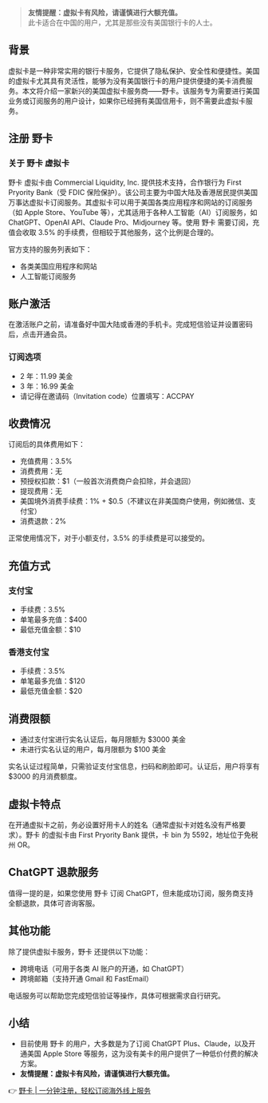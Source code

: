> **友情提醒：虚拟卡有风险，请谨慎进行大额充值。**  
> 此卡适合在中国的用户，尤其是那些没有美国银行卡的人士。

## 背景

虚拟卡是一种非常实用的银行卡服务，它提供了隐私保护、安全性和便捷性。美国的虚拟卡尤其具有灵活性，能够为没有美国银行卡的用户提供便捷的美卡消费服务。本文将介绍一家新兴的美国虚拟卡服务商——野卡。该服务专为需要进行美国业务或订阅服务的用户设计，如果你已经拥有美国信用卡，则不需要此虚拟卡服务。

## 注册 野卡

### 关于 野卡 虚拟卡

野卡 虚拟卡由 Commercial Liquidity, Inc. 提供技术支持，合作银行为 First Pryority Bank（受 FDIC 保险保护）。该公司主要为中国大陆及香港居民提供美国万事达虚拟卡订阅服务。其虚拟卡可以用于美国各类应用程序和网站的订阅服务（如 Apple Store、YouTube 等），尤其适用于各种人工智能（AI）订阅服务，如 ChatGPT、OpenAI API、Claude Pro、Midjourney 等。使用 野卡 需要订阅，充值会收取 3.5% 的手续费，但相较于其他服务，这个比例是合理的。

官方支持的服务列表如下：

- 各类美国应用程序和网站
- 人工智能订阅服务

## 账户激活

在激活账户之前，请准备好中国大陆或香港的手机卡。完成短信验证并设置密码后，点击开通会员。

### 订阅选项

- 2 年：11.99 美金
- 3 年：16.99 美金
- 请记得在邀请码（Invitation code）位置填写：ACCPAY

## 收费情况

订阅后的具体费用如下：

- 充值费用：3.5%
- 消费费用：无
- 预授权扣款：$1（一般首次消费商户会扣除，并会退回）
- 提现费用：无
- 美国境外消费手续费：1% + $0.5（不建议在非美国商户使用，例如微信、支付宝）
- 消费退款：2%

正常使用情况下，对于小额支付，3.5% 的手续费是可以接受的。

## 充值方式

### 支付宝

- 手续费：3.5%
- 单笔最多充值：$400
- 最低充值金额：$10

### 香港支付宝

- 手续费：3.5%
- 单笔最多充值：$120
- 最低充值金额：$20

## 消费限额

- 通过支付宝进行实名认证后，每月限额为 $3000 美金
- 未进行实名认证的用户，每月限额为 $100 美金

实名认证过程简单，只需验证支付宝信息，扫码和刷脸即可。认证后，用户将享有 $3000 的月消费额度。

## 虚拟卡特点

在开通虚拟卡之前，务必设置好用卡人的姓名（通常虚拟卡对姓名没有严格要求）。野卡 的虚拟卡由 First Pryority Bank 提供，卡 bin 为 5592，地址位于免税州 OR。

## ChatGPT 退款服务

值得一提的是，如果您使用 野卡 订阅 ChatGPT，但未能成功订阅，服务商支持全额退款，具体可咨询客服。

## 其他功能

除了提供虚拟卡服务，野卡 还提供以下功能：

- 跨境电话（可用于各类 AI 账户的开通，如 ChatGPT）
- 跨境邮箱（支持开通 Gmail 和 FastEmail）

电话服务可以帮助您完成短信验证等操作，具体可根据需求自行研究。

## 小结

- 目前使用 野卡 的用户，大多数是为了订阅 ChatGPT Plus、Claude，以及开通美国 Apple Store 等服务，这为没有美卡的用户提供了一种低价付费的解决方案。
- **友情提醒：虚拟卡有风险，请谨慎进行大额充值。**

👉 [野卡 | 一分钟注册，轻松订阅海外线上服务](https://bit.ly/bewildcard)